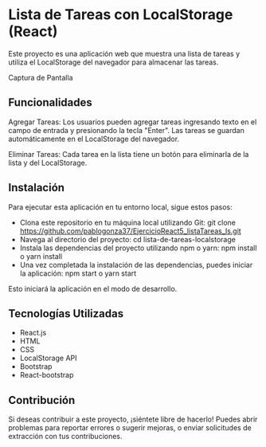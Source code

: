 # Lista de Tareas con LocalStorage (React)
Este proyecto es una aplicación web que muestra una lista de tareas y utiliza el LocalStorage del navegador para almacenar las tareas.

Captura de Pantalla

## Funcionalidades
Agregar Tareas: Los usuarios pueden agregar tareas ingresando texto en el campo de entrada y presionando la tecla "Enter". Las tareas se guardan automáticamente en el LocalStorage del navegador.

Eliminar Tareas: Cada tarea en la lista tiene un botón para eliminarla de la lista y del LocalStorage.

## Instalación
Para ejecutar esta aplicación en tu entorno local, sigue estos pasos:

- Clona este repositorio en tu máquina local utilizando Git: git clone https://github.com/pablogonza37/EjercicioReact5_listaTareas_ls.git
- Navega al directorio del proyecto: cd lista-de-tareas-localstorage
- Instala las dependencias del proyecto utilizando npm o yarn: npm install o yarn install
- Una vez completada la instalación de las dependencias, puedes iniciar la aplicación: npm start o yarn start


Esto iniciará la aplicación en el modo de desarrollo. 

## Tecnologías Utilizadas
- React.js
- HTML
- CSS
- LocalStorage API
- Bootstrap
- React-bootstrap


## Contribución
Si deseas contribuir a este proyecto, ¡siéntete libre de hacerlo! Puedes abrir problemas para reportar errores o sugerir mejoras, o enviar solicitudes de extracción con tus contribuciones.
